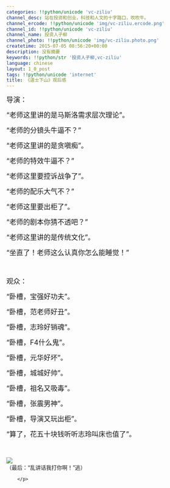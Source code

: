 ```yaml
---
categories: !!python/unicode 'vc-ziliu'
channel_desc: 站在投资和创业，科技和人文的十字路口，吹吹牛。
channel_ercode: !!python/unicode 'img/vc-ziliu.ercode.png'
channel_id: !!python/unicode 'vc-ziliu'
channel_name: 投资人子柳
channel_photo: !!python/unicode 'img/vc-ziliu.photo.png'
createtime: 2015-07-05 08:56:20+00:00
description: 没有摘要
keywords: !!python/str '投资人子柳,vc-ziliu'
language: chinese
layout: 1_0_post
tags: !!python/unicode 'internet'
title: 《道士下山》观后感
---
```

<div class="rich_media_content" id="js_content">
<p class="p1">
<span style="font-size: 18px;">
          导演：
         </span>
</p>
<p class="p1">
<span style="font-size: 18px;">
          “老师这里讲的是马斯洛需求层次理论”。
         </span>
</p>
<p class="p1">
<span style="font-size: 18px;">
          “老师的分镜头牛逼不？”
         </span>
</p>
<p class="p1">
<span style="font-size: 18px;">
          “老师这里讲的是贪嗔痴”。
         </span>
</p>
<p class="p1">
<span style="font-size: 18px;">
          “老师的特效牛逼不？”
         </span>
</p>
<p class="p1">
<span style="font-size: 18px;">
          “老师这里要控诉战争了”。
         </span>
</p>
<p class="p1">
<span style="font-size: 18px;">
          “老师的配乐大气不？”
         </span>
</p>
<p class="p1">
<span style="font-size: 18px;">
          “老师这里要出柜了”。
         </span>
</p>
<p class="p1">
<span style="font-size: 18px;">
          “老师的剧本你猜不透吧？”
         </span>
</p>
<p class="p1">
<span style="font-size: 18px;">
          “老师这里讲的是传统文化”。
         </span>
</p>
<p class="p1">
<span style="font-size: 18px;">
          “坐直了！老师这么认真你怎么能睡觉！”
         </span>
</p>
<p class="p2">
<span style="font-size: 18px;">
<br/>
</span>
</p>
<p class="p1">
<span style="font-size: 18px;">
          观众：
         </span>
</p>
<p class="p1">
<span style="font-size: 18px;">
          “卧槽，宝强好功夫”。
         </span>
</p>
<p class="p1">
<span style="font-size: 18px;">
          “卧槽，范老师好丑”。
         </span>
</p>
<p class="p1">
<span style="font-size: 18px;">
          “卧槽，志玲好销魂”。
         </span>
</p>
<p class="p1">
<span style="font-size: 18px;">
          “卧槽，F4什么鬼”。
         </span>
</p>
<p class="p1">
<span style="font-size: 18px;">
          “卧槽，元华好坏”。
         </span>
</p>
<p class="p1">
<span style="font-size: 18px;">
          “卧槽，城城好帅”。
         </span>
</p>
<p class="p1">
<span style="font-size: 18px;">
          “卧槽，祖名又吸毒”。
         </span>
</p>
<p class="p1">
<span style="font-size: 18px;">
          “卧槽，张震男神”。
         </span>
</p>
<p class="p1">
<span style="font-size: 18px;">
          “卧槽，导演又玩出柜”。
         </span>
</p>
<p class="p1">
<span style="font-size: 18px;">
          “算了，花五十块钱听听志玲叫床也值了”。
         </span>
</p>
<p class="p1">
<span style="font-size: 18px;">
<br/>
</span>
</p>
<p>
<img data-ratio="0.6673228346456693" data-s="300,640" data-src="" data-type="jpeg" data-w="" src="{{ '/img/5pjrn0aic1L3Ykn3H3CHJl7cgnPzYZGT1Rh8RceALn1vZWt3mHugn3CwG7AVqtdJoRR4ticNLhk2XzyViaUpC72BQ.jpeg' | prepend: site.img | replace: '//','/' }}"/>
<br/>
          （最后：“乱讲话我打你啊！”逃）
         
        </p>
</div>